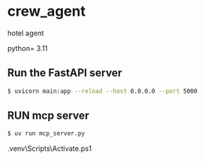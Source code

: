 # crew_agent
hotel agent


python= 3.11

## Run the FastAPI server

```bash
$ uvicorn main:app --reload --host 0.0.0.0 --port 5000
```


## RUN mcp server
```bash
$ uv run mcp_server.py
```
.venv\Scripts\Activate.ps1